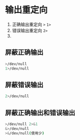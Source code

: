 # 输出重定向

1. 正确输出重定向 `>` `1>`
2. 错误输出重定向 `2>`
3. 

## 屏蔽正确输出
```bash
>/dev/null
1>/dev/null
```

## 屏蔽错误输出
```bash
2>/dev/null
```

## 屏蔽正确输出和错误输出

```bash
>/dev/null 2>&1
&>/dev/null
>&/dev/null(使用少)
```



